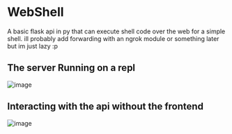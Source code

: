 # WebShell
A basic flask api in py that can execute shell code over the web for a simple shell.
ill probably add forwarding with an ngrok module or something later but im just lazy :p

## The server Running on a repl
![image](https://user-images.githubusercontent.com/66269103/218782283-f2688355-4e9c-42a9-a88c-c6d712c7379e.png)

## Interacting with the api without the frontend
![image](https://user-images.githubusercontent.com/66269103/218782902-edc90902-a9ff-4401-b70b-fc4df2457a2b.png)
